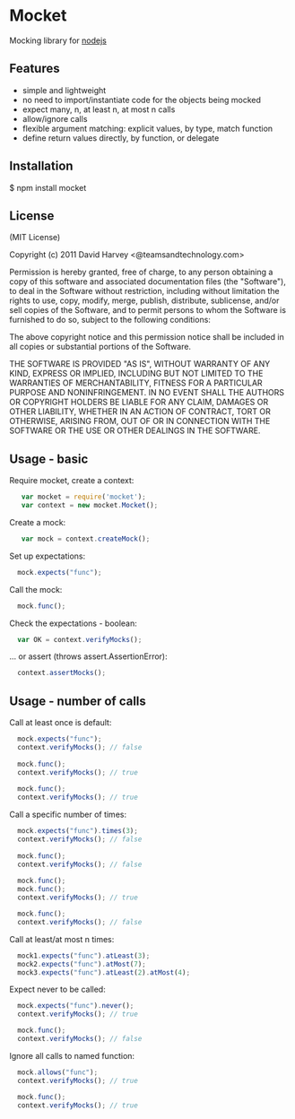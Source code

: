 # Mocket

Mocking library for [nodejs](http://nodejs.org)

## Features

  - simple and lightweight
  - no need to import/instantiate code for the objects being mocked
  - expect many, n, at least n, at most n calls
  - allow/ignore calls
  - flexible argument matching: explicit values, by type, match function
  - define return values directly, by function, or delegate

## Installation

  $ npm install mocket
  
## License

(MIT License)

Copyright (c) 2011 David Harvey <@teamsandtechnology.com>

Permission is hereby granted, free of charge, to any person obtaining a copy of this software and associated
documentation files (the "Software"), to deal in the Software without restriction, including without limitation
the rights to use, copy, modify, merge, publish, distribute, sublicense, and/or sell copies of the Software,
and to permit persons to whom the Software is furnished to do so, subject to the following conditions:

The above copyright notice and this permission notice shall be included in all copies or substantial
portions of the Software.

THE SOFTWARE IS PROVIDED "AS IS", WITHOUT WARRANTY OF ANY KIND, EXPRESS OR IMPLIED, INCLUDING BUT NOT LIMITED TO
THE WARRANTIES OF MERCHANTABILITY, FITNESS FOR A PARTICULAR PURPOSE AND NONINFRINGEMENT. IN NO EVENT SHALL THE
AUTHORS OR COPYRIGHT HOLDERS BE LIABLE FOR ANY CLAIM, DAMAGES OR OTHER LIABILITY, WHETHER IN AN ACTION OF CONTRACT,
TORT OR OTHERWISE, ARISING FROM, OUT OF OR IN CONNECTION WITH THE SOFTWARE OR THE USE OR OTHER DEALINGS IN THE
SOFTWARE.

## Usage - basic

Require mocket, create a context:

```javascript
   var mocket = require('mocket');
   var context = new mocket.Mocket();
```
Create a mock:

```javascript
   var mock = context.createMock();
```

Set up expectations:

```javascript
  mock.expects("func");
```

Call the mock:

```javascript
  mock.func();
```

Check the expectations - boolean:

```javascript
  var OK = context.verifyMocks();
```

... or assert (throws assert.AssertionError):

```javascript
  context.assertMocks();
```

## Usage - number of calls

Call at least once is default:

```javascript
  mock.expects("func");
  context.verifyMocks(); // false
  
  mock.func();
  context.verifyMocks(); // true
  
  mock.func();
  context.verifyMocks(); // true
```

Call a specific number of times:

```javascript
  mock.expects("func").times(3);
  context.verifyMocks(); // false
  
  mock.func();
  context.verifyMocks(); // false
  
  mock.func();
  mock.func();
  context.verifyMocks(); // true

  mock.func();
  context.verifyMocks(); // false
```

Call at least/at most n times:

```javascript
  mock1.expects("func").atLeast(3);
  mock2.expects("func").atMost(7);
  mock3.expects("func").atLeast(2).atMost(4);
```

Expect never to be called:

```javascript
  mock.expects("func").never();
  context.verifyMocks(); // true

  mock.func();
  context.verifyMocks(); // false

```

Ignore all calls to named function:

```javascript
  mock.allows("func");
  context.verifyMocks(); // true

  mock.func();
  context.verifyMocks(); // true
```




   
